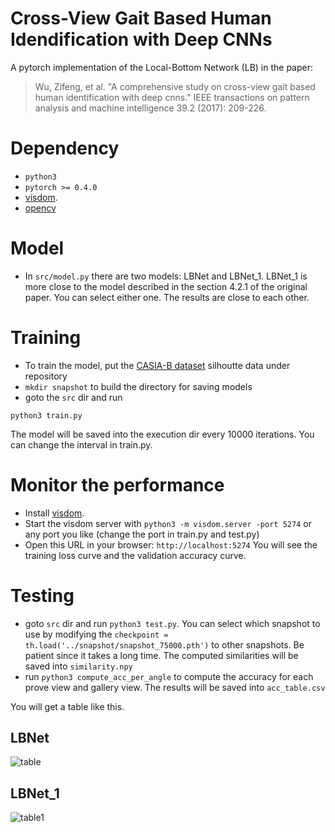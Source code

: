 # Cross-View Gait Based Human Idendification with Deep CNNs
A pytorch implementation of the Local-Bottom Network (LB) in the paper:


> Wu, Zifeng, et al. "A comprehensive study on cross-view gait based human identification with deep cnns." IEEE transactions on pattern analysis and machine intelligence 39.2 (2017): 209-226.



# Dependency
- ```python3```
- ```pytorch >= 0.4.0```
- [visdom](https://github.com/facebookresearch/visdom).
- [opencv](https://github.com/opencv/opencv)

# Model
- In ```src/model.py``` there are two models: LBNet and LBNet\_1. LBNet\_1 is more close to the model described in the section 4.2.1 of the original paper. You can select either one. The results are close to each other.

# Training

- To train the model, put the [CASIA-B dataset](http://kylezheng.org/gait-recognition/) silhoutte data under repository
- ```mkdir snapshot``` to build the directory for saving models
- goto the ```src``` dir and run
```
python3 train.py
```

The model will be saved into the execution dir every 10000 iterations. You can change the interval in train.py.

# Monitor the performance


- Install [visdom](https://github.com/facebookresearch/visdom).
- Start the visdom server with ```python3 -m visdom.server -port 5274``` or any port you like (change the port in train.py and test.py)
- Open this URL in your browser: `http://localhost:5274` You will see the training loss curve and the validation accuracy curve.

# Testing

- goto ```src``` dir and run ```python3 test.py```. You can select which snapshot to use by modifying the ```checkpoint = th.load('../snapshot/snapshot_75000.pth')``` to other snapshots. Be patient since it takes a long time. The computed similarities will be saved into ```similarity.npy```
- run ```python3 compute_acc_per_angle``` to compute the accuracy for each prove view and gallery view. The results will be saved into ```acc_table.csv```

You will get a table like this.

## LBNet

![table](https://github.com/xuehy/Cross-View-Gait-Deep-CNNs/blob/master/result.png)

## LBNet_1

![table1](https://github.com/xuehy/Cross-View-Gait-Deep-CNNs/blob/master/result1.png)
